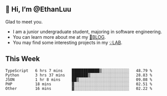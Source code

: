 ## 👋 Hi, I’m @EthanLuu

Glad to meet you.

- I am a junior undergraduate student, majoring in software engineering.
- You can learn more about me at my [📝BLOG](https://blog.ethanloo.cn).
- You may find some interesting projects in my [💡LAB](https://lab.ethanloo.cn).

## This Week
<!--START_SECTION:waka-->
```text
TypeScript   6 hrs 7 mins    ████████████▒░░░░░░░░░░░░   48.79 % 
Python       3 hrs 37 mins   ███████▒░░░░░░░░░░░░░░░░░   28.83 % 
JSON         1 hr 8 mins     ██▒░░░░░░░░░░░░░░░░░░░░░░   09.08 % 
PHP          18 mins         ▓░░░░░░░░░░░░░░░░░░░░░░░░   02.51 % 
Other        16 mins         ▓░░░░░░░░░░░░░░░░░░░░░░░░   02.22 % 
```
<!--END_SECTION:waka-->
